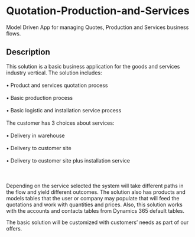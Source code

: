 # Quotation-Production-and-Services
Model Driven App for managing Quotes, Production and Services business flows.
<h2>Description</h2>
This solution is a basic business application for the goods and services industry vertical.
The solution includes: <br></br>
•	Product and services quotation process<br></br>
•	Basic production process<br></br>
•	Basic logistic and installation service process<br></br>
The customer has 3 choices about services:<br></br>
•	Delivery in warehouse<br></br>
•	Delivery to customer site<br></br>
•	Delivery to customer site plus installation service<br></br>
<br></br>
Depending on the service selected the system will take different paths in the flow and yield different outcomes.
The solution also has products and models tables that the user or company may populate that will feed the quotations and work with quantities and prices.
Also, this solution works with the accounts and contacts tables from Dynamics 365 default tables.
  
The basic solution will be customized with customers’ needs as part of our offers.
